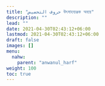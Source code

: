 ```yaml
---
title: "حروف التحضيض উৎসাহব্যঞ্জক অব্যয়"
description: ""
lead: ""
date: 2021-04-30T02:43:12+06:00
lastmod: 2021-04-30T02:43:12+06:00
draft: false
images: []
menu: 
  nahw:
    parent: "anwanul_harf"
weight: 100
toc: true
---
```



